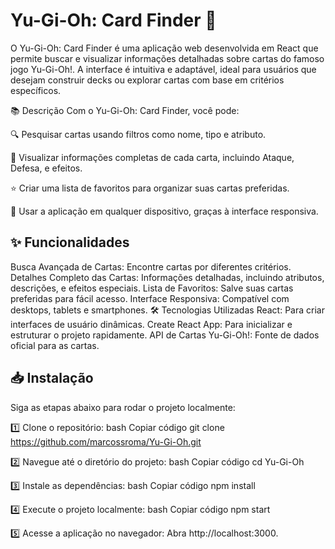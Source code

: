# Yu-Gi-Oh: Card Finder 🎴
O Yu-Gi-Oh: Card Finder é uma aplicação web desenvolvida em React que permite buscar e visualizar informações detalhadas sobre cartas do famoso jogo Yu-Gi-Oh!. A interface é intuitiva e adaptável, ideal para usuários que desejam construir decks ou explorar cartas com base em critérios específicos.

📚 Descrição
Com o Yu-Gi-Oh: Card Finder, você pode:

🔍 Pesquisar cartas usando filtros como nome, tipo e atributo.

📜 Visualizar informações completas de cada carta, incluindo Ataque, Defesa, e efeitos.

⭐ Criar uma lista de favoritos para organizar suas cartas preferidas.

📱 Usar a aplicação em qualquer dispositivo, graças à interface responsiva.

## ✨ Funcionalidades

Busca Avançada de Cartas: Encontre cartas por diferentes critérios.
Detalhes Completo das Cartas: Informações detalhadas, incluindo atributos, descrições, e efeitos especiais.
Lista de Favoritos: Salve suas cartas preferidas para fácil acesso.
Interface Responsiva: Compatível com desktops, tablets e smartphones.
🛠 Tecnologias Utilizadas
React: Para criar interfaces de usuário dinâmicas.
Create React App: Para inicializar e estruturar o projeto rapidamente.
API de Cartas Yu-Gi-Oh!: Fonte de dados oficial para as cartas.
## 📥 Instalação
Siga as etapas abaixo para rodar o projeto localmente:

1️⃣ Clone o repositório:
bash
Copiar código
git clone https://github.com/marcossroma/Yu-Gi-Oh.git

2️⃣ Navegue até o diretório do projeto:
bash
Copiar código
cd Yu-Gi-Oh

3️⃣ Instale as dependências:
bash
Copiar código
npm install

4️⃣ Execute o projeto localmente:
bash
Copiar código
npm start

5️⃣ Acesse a aplicação no navegador:
Abra http://localhost:3000.

